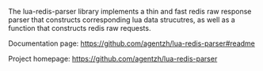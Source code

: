<!---
    @title         Lua Redis Parser Library
    @creator       Yichun Zhang
    @created       2011-08-11 02:10 GMT
    @modifier      YichunZhang
    @modified      2013-10-17 23:35 GMT
    @changes       4
--->

The lua-redis-parser library implements a thin and fast redis raw response parser that constructs corresponding lua data strucutres, as well as a function that constructs redis raw requests.

Documentation page: https://github.com/agentzh/lua-redis-parser#readme

Project homepage: https://github.com/agentzh/lua-redis-parser
